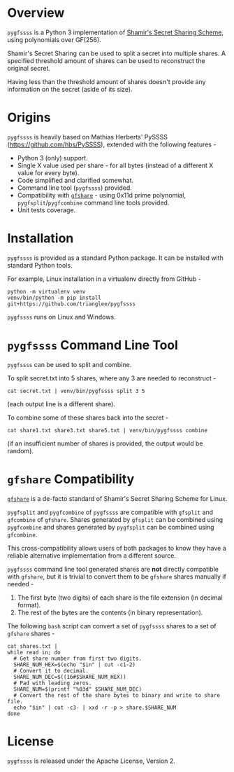 # Overview

`pygfssss` is a Python 3 implementation of [Shamir's Secret Sharing Scheme](https://en.wikipedia.org/wiki/Shamir%27s_Secret_Sharing),
using polynomials over GF(256).

Shamir's Secret Sharing can be used to split a secret into multiple shares. A specified threshold amount of
shares can be used to reconstruct the original secret.

Having less than the threshold amount of shares doesn't provide any information on the secret (aside of
its size).

# Origins

`pygfssss` is heavily based on Mathias Herberts' PySSSS (https://github.com/hbs/PySSSS), extended with
the following features -
* Python 3 (only) support.
* Single X value used per share - for all bytes (instead of a different X value for every byte).
* Code simplified and clarified somewhat.
* Command line tool (`pygfssss`) provided.
* Compatibility with [`gfshare`](http://manpages.ubuntu.com/manpages/focal/man7/gfshare.7.html) -
  using 0x11d prime polynomial, `pygfsplit`/`pygfcombine` command line tools provided.
* Unit tests coverage.

# Installation

`pygfssss` is provided as a standard Python package. It can be installed with standard Python tools.

For example, Linux installation in a virtualenv directly from GitHub -

```
python -m virtualenv venv
venv/bin/python -m pip install git+https://github.com/trianglee/pygfssss
```

`pygfssss` runs on Linux and Windows.

# `pygfssss` Command Line Tool

`pygfssss` can be used to split and combine.

To split secret.txt into 5 shares, where any 3 are needed to reconstruct -

```
cat secret.txt | venv/bin/pygfssss split 3 5
```

(each output line is a different share).

To combine some of these shares back into the secret -

```
cat share1.txt share3.txt share5.txt | venv/bin/pygfssss combine
```

(if an insufficient number of shares is provided, the output would be random).

# `gfshare` Compatibility

[`gfshare`](http://manpages.ubuntu.com/manpages/focal/man7/gfshare.7.html) is a de-facto standard of
Shamir's Secret Sharing Scheme for Linux.

`pygfsplit` and `pygfcombine` of `pygfssss` are compatible with `gfsplit` and `gfcombine` 
of `gfshare`. Shares generated by `gfsplit` can be combined using `pygfcombine` 
and shares generated by `pygfsplit` can be combined using `gfcombine`.

This cross-compatibility allows users of both packages to know they have a reliable alternative 
implementation from a different source.

`pygfssss` command line tool generated shares are **not** directly compatible with `gfshare`, 
but it is trivial to convert them to be `gfshare` shares manually if needed -

1. The first byte (two digits) of each share is the file extension (in decimal format).
2. The rest of the bytes are the contents (in binary representation).

The following `bash` script can convert a set of `pygfssss` shares to a set of `gfshare` shares -

```
cat shares.txt |                                                             
while read in; do                                                            
  # Get share number from first two digits.                                  
  SHARE_NUM_HEX=$(echo "$in" | cut -c1-2)                                    
  # Convert it to decimal.                                                   
  SHARE_NUM_DEC=$((16#$SHARE_NUM_HEX))                                       
  # Pad with leading zeros.                                                  
  SHARE_NUM=$(printf "%03d" $SHARE_NUM_DEC)                                  
  # Convert the rest of the share bytes to binary and write to share file.   
  echo "$in" | cut -c3- | xxd -r -p > share.$SHARE_NUM                       
done                                                                         
```

# License

`pygfssss` is released under the Apache License, Version 2.

